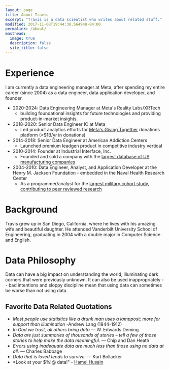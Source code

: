 ```yaml
---
layout: page
title: About Travis
excerpt: "Travis is a data scientist who writes about related stuff."
modified: 2017-11-08T19:44:38.564948-04:00
permalink: /about/
masthead:
  image: true
  description: false
  site_title: false
---
```


# Experience
I am currently a data engineering manager at Meta, after spending my entire career (since 2004) as a data engineer, data application developer, and founder.
* 2020-2024: Data Engineering Manager at Meta's Reality Labs/XRTech
  * building foundational insights for future technologies and providing product-in-market insights.
* 2018-2020: Senior Data Engineer IC at Meta
  * Led product analytics efforts for [Meta's Giving Together](https://about.meta.com/giving-together/) donations platform (>$1B/yr in donations)
* 2014-2018: Senior Data Engineer at American Addiction Centers
  * Launched premium leadgen product in competitive industry vertical
* 2010-2014: Founder at Industrial Interface, Inc.
  * Founded and sold a company with the [largest database of US manufacturing companies](https://web.archive.org/web/20120104060410/http://www.industrialinterface.com/)
* 2004-2010: Data Engineer, Analyst, and Application Developer at the Henry M. Jackson Foundation - embedded in the Naval Health Research Center
  * As a programmer/analyst for the [largest military cohort study](https://www.millenniumcohort.org), [contributing to peer reviewed research](https://www.ncbi.nlm.nih.gov/pmc/articles/PMC3198753/)

# Background
Travis grew up in San Diego, California, where he lives with his amazing wife and beautiful daughter.  He attended Vanderbilt University School of Engineering, graduating in 2004 with a double major in Computer Science and English.

# Data Philosophy
Data can have a big impact on understanding the world, illuminating dark corners that were previously unknown.  It can also be used inappropriately -- bad intentions and sloppy discipline mean that using data can sometimes be worse than not using data.

## Favorite Data Related Quotations
* *Most people use statistics like a drunk man uses a lamppost; more for support than illumination* -Andrew Lang (1844-1912)
* *In God we trust, all others bring data* — W. Edwards Deming
* *Data are just summaries of thousands of stories – tell a few of those stories to help make the data meaningful.* — Chip and Dan Heath
* *Errors using inadequate data are much less than those using no data at all.* — Charles Babbage
* *Data that is loved tends to survive.* — Kurt Bollacker
* *Look at your $%!@ data!" - [Hamel Husain](https://twitter.com/HamelHusain/status/1796531419654803835)

